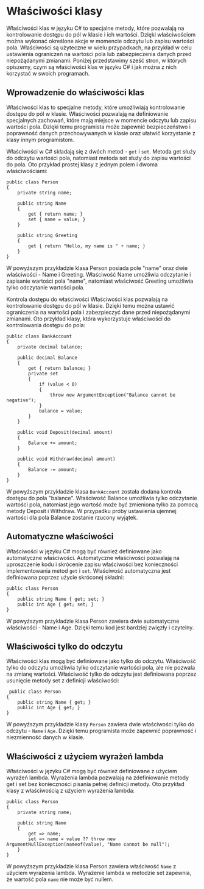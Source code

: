 # Właściwości klasy

Właściwości klas w języku C# to specjalne metody, które pozwalają na kontrolowanie dostępu do pól w klasie i ich wartości. Dzięki właściwościom można wykonać określone akcje w momencie odczytu lub zapisu wartości pola. Właściwości są użyteczne w wielu przypadkach, na przykład w celu ustawienia ograniczeń na wartości pola lub zabezpieczenia danych przed niepożądanymi zmianami. Poniżej przedstawimy sześć stron, w których opiszemy, czym są właściwości klas w języku C# i jak można z nich korzystać w swoich programach.

## Wprowadzenie do właściwości klas

Właściwości klas to specjalne metody, które umożliwiają kontrolowanie dostępu do pól w klasie. Właściwości pozwalają na definiowanie specjalnych zachowań, które mają miejsce w momencie odczytu lub zapisu wartości pola. Dzięki temu programista może zapewnić bezpieczeństwo i poprawność danych przechowywanych w klasie oraz ułatwić korzystanie z klasy innym programistom.

Właściwości w C# składają się z dwóch metod - `get` i `set`. Metoda get służy do odczytu wartości pola, natomiast metoda set służy do zapisu wartości do pola. Oto przykład prostej klasy z jednym polem i dwoma właściwościami:

```
public class Person
{
    private string name;

    public string Name
    {
        get { return name; }
        set { name = value; }
    }

    public string Greeting
    {
        get { return "Hello, my name is " + name; }
    }
}
```

W powyższym przykładzie klasa Person posiada pole "name" oraz dwie właściwości - Name i Greeting. Właściwość Name umożliwia odczytanie i zapisanie wartości pola "name", natomiast właściwość Greeting umożliwia tylko odczytanie wartości pola.

Kontrola dostępu do właściwości
Właściwości klas pozwalają na kontrolowanie dostępu do pól w klasie. Dzięki temu można ustawić ograniczenia na wartości pola i zabezpieczyć dane przed niepożądanymi zmianami. Oto przykład klasy, która wykorzystuje właściwości do kontrolowania dostępu do pola:

```
public class BankAccount
{
    private decimal balance;

    public decimal Balance
    {
        get { return balance; }
        private set
        {
            if (value < 0)
            {
                throw new ArgumentException("Balance cannot be negative");
            }
            balance = value;
        }
    }

    public void Deposit(decimal amount)
    {
        Balance += amount;
    }

    public void Withdraw(decimal amount)
    {
        Balance -= amount;
    }
}
```
W powyższym przykładzie klasa `BankAccount` została dodana kontrola dostępu do pola "balance". Właściwość Balance umożliwia tylko odczytanie wartości pola, natomiast jego wartość może być zmieniona tylko za pomocą metody Deposit i Withdraw. W przypadku próby ustawienia ujemnej wartości dla pola Balance zostanie rzucony wyjątek.

## Automatyczne właściwości

Właściwości w języku C# mogą być również definiowane jako automatyczne właściwości. Automatyczne właściwości pozwalają na uproszczenie kodu i skrócenie zapisu właściwości bez konieczności implementowania metod `get` i `set`. Właściwość automatyczna jest definiowana poprzez użycie skróconej składni:

```
public class Person
{
    public string Name { get; set; }
    public int Age { get; set; }
}
```
 W powyższym przykładzie klasa Person zawiera dwie automatyczne właściwości - Name i Age. Dzięki temu kod jest bardziej zwięzły i czytelny.

 ## Właściwości tylko do odczytu

 Właściwości klas mogą być definiowane jako tylko do odczytu. Właściwość tylko do odczytu umożliwia tylko odczytanie wartości pola, ale nie pozwala na zmianę wartości. Właściwość tylko do odczytu jest definiowana poprzez usunięcie metody set z definicji właściwości:

```
 public class Person
{
    public string Name { get; }
    public int Age { get; }
}
```

 W powyższym przykładzie klasy `Person` zawiera dwie właściwości tylko do odczytu - `Name` i `Age`. Dzięki temu programista może zapewnić poprawność i niezmienność danych w klasie.

## Właściwości z użyciem wyrażeń lambda

Właściwości w języku C# mogą być również definiowane z użyciem wyrażeń lambda. Wyrażenia lambda pozwalają na zdefiniowanie metody get i set bez konieczności pisania pełnej definicji metody. Oto przykład klasy z właściwością z użyciem wyrażenia lambda:

```
public class Person
{
    private string name;

    public string Name
    {
        get => name;
        set => name = value ?? throw new ArgumentNullException(nameof(value), "Name cannot be null");
    }
}
```

W powyższym przykładzie klasa Person zawiera właściwość `Name` z użyciem wyrażenia lambda. Wyrażenie lambda w metodzie set zapewnia, że wartość pola `name` nie może być nullem.